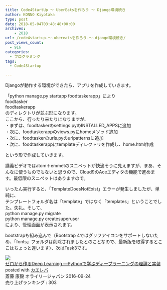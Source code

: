 ```yaml
---
title: Code4StartUp ～ UberEatsを作ろう ～ Django環境続き
author: KONNO Kiyotaka
type: post
date: 2018-05-04T03:48:48+00:00
archives:
    - 2018
url: /code4startup-～-ubereatsを作ろう-～-django環境続き/
post_views_count:
  - 916
categories:
  - プログラミング
tags:
  - Code4Startup

---
```

Djangoが動作する環境ができたら、アプリを作成していきます。

「python manage.py startapp foodtaskerapp」により  
foodtasker  
foodtaskerapp  
のディレクトリが並ぶ形になります。  
ここから、行ったり来たりになりますが、  
・まずは、foodtaskerのsettings.pyのINSTALLED_APPSに追加  
・次に、foodtaskerappのviews.pyにhomeメソッド追加  
・次に、foodtaskerのurls.pyのurlpatternsに追加  
・次に、foodtaskerappにtemplateディレクトリを作成し、home.html作成

という形で作成していきます。

講義ビデオではatom＋emmetのスニペットが快適そうに見えますが、まあ、そんなに使うものでもないと思うので、Cloud9のAceエディタの機能で進めます。最低限のスニペットはありますので。

いったん実行すると、「TemplateDoesNotExist」エラーが発生しましたが、単純に、  
テンプレートフォルダ名は「template」ではなく「templates」ということでした。失礼。そして、  
python manage.py migrate  
python manage.py createsuperuser  
により、管理画面が表示されます。

bootstrapも組み込んで（Bootstrap 4ではグリフアイコンをサポートしないため、「fonts」フォルダは削除されましたとのことなので、最新版を取得するとここはちょっと違います）、次はTask3です。



<div class="kaerebalink-box">
  <div class="kaerebalink-image">
    <a href="https://www.amazon.co.jp/exec/obidos/ASIN/4873117585/jqinglong-22/" target="_blank"><img style="border: currentcolor; border-image: none;" src="https://i1.wp.com/images-fe.ssl-images-amazon.com/images/I/512ru2i5gyL._SL160_.jpg?ssl=1" data-recalc-dims="1" /></a>
  </div>
  
  <div class="kaerebalink-info">
    <div class="kaerebalink-name">
      <a href="https://www.amazon.co.jp/exec/obidos/ASIN/4873117585/jqinglong-22/" target="_blank">ゼロから作るDeep Learning ―Pythonで学ぶディープラーニングの理論と実装</a>
    </div>
    <div class="kaerebalink-powered-date">
      posted with <a href="http://kaereba.com" target="_blank" rel="nofollow">カエレバ</a>
    </div>
    <div class="kaerebalink-detail">
      斎藤 康毅 オライリージャパン 2016-09-24
    </div>
    <div class="kaerebalink-rank">
      <div class="kaerebalink-salesranking" style="margin-bottom: 5px;">
        売り上げランキング : 303
      </div>
    </div>
  </div>
  
  <div class="kaerebalink-footer">
  </div>
  
  <div class="kaerebalink-footer" style="clear: left;">
  </div>
</div>
